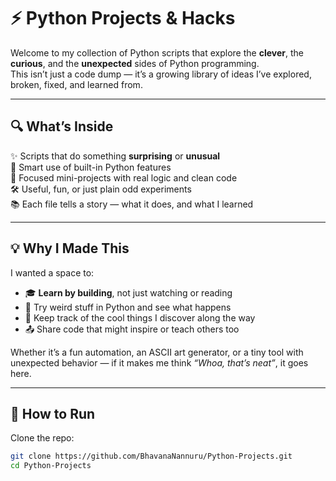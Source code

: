 # ⚡ Python Projects & Hacks

Welcome to my collection of Python scripts that explore the **clever**, the **curious**, and the **unexpected** sides of Python programming.  
This isn’t just a code dump — it’s a growing library of ideas I’ve explored, broken, fixed, and learned from.

---

## 🔍 What’s Inside

✨ Scripts that do something **surprising** or **unusual**  
🧠 Smart use of built-in Python features  
🎯 Focused mini-projects with real logic and clean code  
🛠️ Useful, fun, or just plain odd experiments  
📚 Each file tells a story — what it does, and what I learned

---

## 💡 Why I Made This

I wanted a space to:

- 🎓 **Learn by building**, not just watching or reading
- 🧪 Try weird stuff in Python and see what happens
- 📝 Keep track of the cool things I discover along the way
- 📤 Share code that might inspire or teach others too

Whether it’s a fun automation, an ASCII art generator, or a tiny tool with unexpected behavior — if it makes me think *“Whoa, that’s neat”*, it goes here.

---

## 🚀 How to Run

Clone the repo:

```bash
git clone https://github.com/BhavanaNannuru/Python-Projects.git
cd Python-Projects
